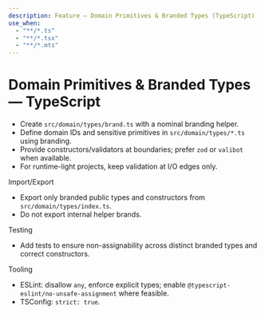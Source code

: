 ```yaml
---
description: Feature — Domain Primitives & Branded Types (TypeScript)
use_when:
  - "**/*.ts"
  - "**/*.tsx"
  - "**/*.mts"
---
```


# Domain Primitives & Branded Types — TypeScript

- Create `src/domain/types/brand.ts` with a nominal branding helper.
- Define domain IDs and sensitive primitives in `src/domain/types/*.ts` using branding.
- Provide constructors/validators at boundaries; prefer `zod` or `valibot` when available.
- For runtime-light projects, keep validation at I/O edges only.

Import/Export
- Export only branded public types and constructors from `src/domain/types/index.ts`.
- Do not export internal helper brands.

Testing
- Add tests to ensure non-assignability across distinct branded types and correct constructors.

Tooling
- ESLint: disallow `any`, enforce explicit types; enable `@typescript-eslint/no-unsafe-assignment` where feasible.
- TSConfig: `strict: true`.
